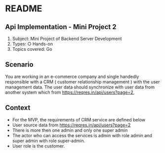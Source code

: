 # **README**

## Api Implementation - Mini Project 2
1. Subject: Mini Project of Backend Server Development
2. Types:
   ○ Hands-on
3. Topics covered: Go

## Scenario
You are working in an e-commerce company and single handedly responsible with a
CRM ( customer relationship management ) with the user management data. The user
data should synchronize with user data from another system which from
https://reqres.in/api/users?page=2,

## Context
+ For the MVP, the requirements of CRM service are defined below
+ User source data from https://reqres.in/api/users?page=2
+ There is more then one admin and only one super admin
+ The actor who can access the services is admin with role admin and super admin with role super-admin.
+ User role is the customer.
